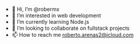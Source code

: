 - 👋 Hi, I’m @robermx
- 👀 I’m interested in web development
- 🌱 I’m currently learning Node.js
- 💞️ I’m looking to collaborate on fullstack projects
- 📫 How to reach me roberto.arenas2@icloud.com

<!---
robermx/robermx is a ✨ special ✨ repository because its `README.md` (this file) appears on your GitHub profile.
You can click the Preview link to take a look at your changes.
--->
